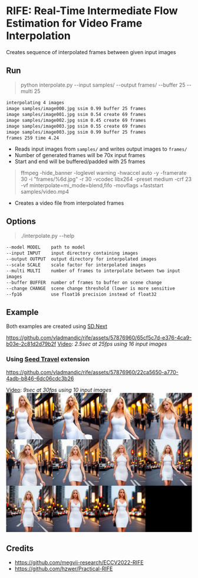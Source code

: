 # RIFE: Real-Time Intermediate Flow Estimation for Video Frame Interpolation

Creates sequence of interpolated frames between given input images  

## Run

> python interpolate.py --input samples/ --output frames/ --buffer 25 --multi 25

    interpolating 4 images
    image samples/image000.jpg ssim 0.99 buffer 25 frames
    image samples/image001.jpg ssim 0.54 create 69 frames
    image samples/image002.jpg ssim 0.45 create 69 frames
    image samples/image003.jpg ssim 0.55 create 69 frames
    image samples/image003.jpg ssim 0.99 buffer 25 frames
    frames 259 time 4.24

- Reads input images from `samples/` and writes output images to `frames/`  
- Number of generated frames will be 70x input frames
- Start and end will be buffered/padded with 25 frames

> ffmpeg -hide_banner -loglevel warning -hwaccel auto -y -framerate 30 -i "frames/%6d.jpg" -r 30 -vcodec libx264 -preset medium -crf 23 -vf minterpolate=mi_mode=blend,fifo -movflags +faststart samples/video.mp4

- Creates a video file from interpolated frames

## Options

> ./interpolate.py --help

    --model MODEL    path to model
    --input INPUT    input directory containing images
    --output OUTPUT  output directory for interpolated images
    --scale SCALE    scale factor for interpolated images
    --multi MULTI    number of frames to interpolate between two input images
    --buffer BUFFER  number of frames to buffer on scene change
    --change CHANGE  scene change threshold (lower is more sensitive
    --fp16           use float16 precision instead of float32

## Example

Both examples are created using [SD.Next](https://github.com/vladmandic/automatic)

https://github.com/vladmandic/rife/assets/57876960/65cf5c7d-e376-4ca9-b03e-2c81d2d79b2f
[Video](./samples/rife.mp4): *2.5sec at 25fps using 16 input images*

### Using [Seed Travel](https://github.com/yownas/seed_travel) extension

https://github.com/vladmandic/rife/assets/57876960/22ca5650-a770-4adb-b846-6dc06cdc3b26

[Video](./samples/video.mp4): *9sec at 30fps using 10 input images*
![Inputs](./samples/grid.jpg)

## Credits

- <https://github.com/megvii-research/ECCV2022-RIFE>
- <https://github.com/hzwer/Practical-RIFE>
